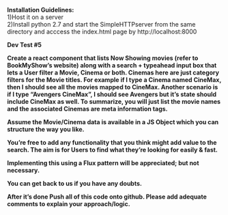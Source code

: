 <b>Installation Guidelines:</b><br>
1)Host it on a server <br>
2)Install python 2.7 and start the SimpleHTTPserver from the same directory and acccess the index.html page by http://localhost:8000


<b>Dev Test #5<b/>

Create a react component that lists Now Showing movies (refer to BookMyShow’s website) along with a search + typeahead input box that lets a User filter a Movie, Cinema or both. Cinemas here are just category filters for the Movie titles. For example if I type a Cinema named CineMax, then I should see all the movies mapped to CineMax. Another scenario is if I type “Avengers CineMax”, I should see Avengers but it’s state should include CineMax as well. To summarize, you will just list the movie names and the associated Cinemas are meta information tags.

Assume the Movie/Cinema data is available in a JS Object which you can structure the way you like.

You’re free to add any functionality that you think might add value to the search. The aim is for Users to find what they’re looking for easily & fast.

Implementing this using a Flux pattern will be appreciated; but not necessary.

You can get back to us if you have any doubts. 

After it’s done
Push all of this code onto github. Please add adequate comments to explain your approach/logic.
